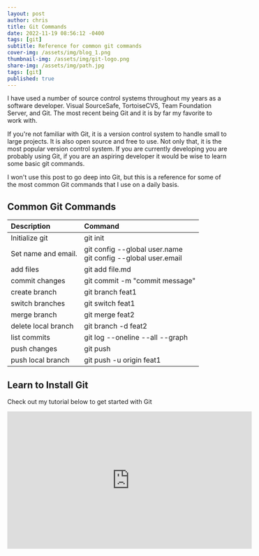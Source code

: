 ```yaml
---
layout: post
author: chris
title: Git Commands 
date: 2022-11-19 08:56:12 -0400
tags: [git]
subtitle: Reference for common git commands
cover-img: /assets/img/blog_1.png
thumbnail-img: /assets/img/git-logo.png
share-img: /assets/img/path.jpg
tags: [git]
published: true
---
```


I have used a number of source control systems throughout my years as a software developer. Visual SourceSafe, TortoiseCVS, Team Foundation Server, and Git. The most recent being Git and it is by far my favorite to work with.

If you're not familiar with Git, it is a version control system to handle small to large projects. It is also open source and free to use. Not only that, it is the most popular version control system. If you are currently developing you are probably using Git, if you are an aspiring developer it would be wise to learn some basic git commands.

I won't use this post to go  deep into Git, but this is a reference for some of the most common Git commands that I use on a daily basis.

## Common Git Commands 

| Description | Command | 
| :------ |:--- | 
| Initialize git | git init | 
| Set name and email. |  git config \-\-global user.name<br />git config \-\-global user.email | 
| add files | git add file.md | 
| commit changes | git commit -m \"commit message\" | 
| create branch | git branch feat1 | 
| switch branches | git switch feat1 | 
| merge branch | git merge feat2 | 
| delete local branch  | git branch -d feat2 | 
| list commits  | git log \-\-oneline \-\-all \-\-graph | 
| push changes  | git push | 
| push local branch  | git push -u origin feat1 | 

## Learn to Install Git

Check out my tutorial below to get started with Git

<iframe width="560" height="315" src="https://www.youtube.com/embed/wwRAgbfMV1o" title="YouTube video player" frameborder="0" allow="accelerometer; autoplay; clipboard-write; encrypted-media; gyroscope; picture-in-picture" allowfullscreen></iframe>